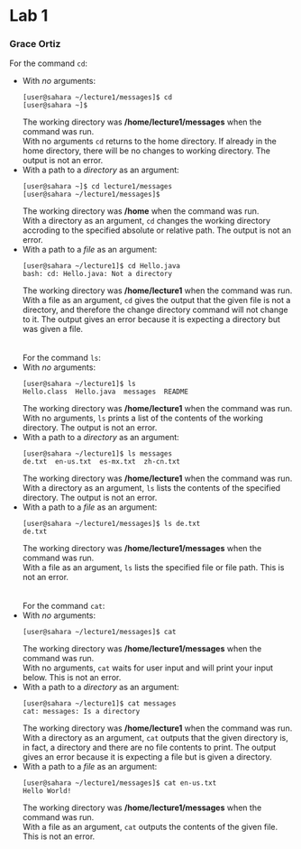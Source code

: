 # Lab 1 #
### Grace Ortiz ###
For the command `cd`: 
* With *no* arguments:
  ```
  [user@sahara ~/lecture1/messages]$ cd
  [user@sahara ~]$ 
  ```
  The working directory was **/home/lecture1/messages** when the command was run.     
  With no arguments `cd` returns to the home directory. If already in the home directory, there will be no changes to working directory. The output is not an error.
* With a path to a *directory* as an argument:
  ```
  [user@sahara ~]$ cd lecture1/messages
  [user@sahara ~/lecture1/messages]$ 
  ```
  The working directory was **/home** when the command was run.    
  With a directory as an argument, `cd` changes the working directory accroding to the specified absolute or relative path. The output is not an error.
* With a path to a *file* as an argument:
  ```
  [user@sahara ~/lecture1]$ cd Hello.java
  bash: cd: Hello.java: Not a directory
  ```
  The working directory was **/home/lecture1** when the command was run.   
  With a file as an argument, `cd` gives the output that the given file is not a directory, and therefore the change directory command will not change to it. The output gives an error because it is expecting a directory but was given a file.
\
\
\
For the command `ls`:
* With *no* arguments:
  ```
  [user@sahara ~/lecture1]$ ls
  Hello.class  Hello.java  messages  README
  ```
  The working directory was **/home/lecture1** when the command was run.    
  With no arguments, `ls` prints a list of the contents of the working directory. The output is not an error.
* With a path to a *directory* as an argument:
  ```
  [user@sahara ~/lecture1]$ ls messages
  de.txt  en-us.txt  es-mx.txt  zh-cn.txt
  ```
  The working directory was **/home/lecture1** when the command was run.    
  With a directory as an argument, `ls` lists the contents of the specified directory. The output is not an error. 
* With a path to a *file* as an argument:
  ```
  [user@sahara ~/lecture1/messages]$ ls de.txt
  de.txt
  ```
  The working directory was **/home/lecture1/messages** when the command was run.   
  With a file as an argument, `ls` lists the specified file or file path. This is not an error. 
\
\
\
For the command `cat`:
* With *no* arguments:
  ```
  [user@sahara ~/lecture1/messages]$ cat

  ```
  The working directory was **/home/lecture1/messages** when the command was run.   
  With no arguments, `cat` waits for user input and will print your input below. This is not an error.
* With a path to a *directory* as an argument:
  ```
  [user@sahara ~/lecture1]$ cat messages
  cat: messages: Is a directory
  ```
  The working directory was **/home/lecture1** when the command was run.  
  With a directory as an argument, `cat` outputs that the given directory is, in fact, a directory and there are no file contents to print. The output gives an error because it is expecting a file but is given a directory.  
* With a path to a *file* as an argument:
    ```
    [user@sahara ~/lecture1/messages]$ cat en-us.txt
    Hello World!
    ```
    The working directory was **/home/lecture1/messages** when the command was run.  
    With a file as an argument, `cat` outputs the contents of the given file. This is not an error.
